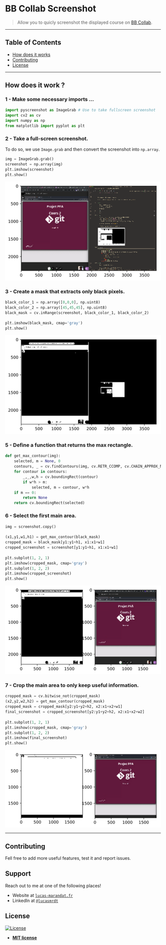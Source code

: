 # BB Collab Screenshot
> Allow you to quicly screenshot the displayed course on [BB Collab](https://us.bbcollab.com/collab/ui/scheduler/).

---

## Table of Contents

- [How does it works](#How-does-it-work-?)
- [Contributing](#contributing)
- [License](#license)

---


## How does it work ?

### 1 - Make some necessary imports ...


```python
import pyscreenshot as ImageGrab # Use to take fullscreen screenshot
import cv2 as cv
import numpy as np
from matplotlib import pyplot as plt
```

### 2 - Take a full-screen screenshot.

To do so, we use `Image.grab` and then convert the screenshot into `np.array`.


```python
img = ImageGrab.grab()
screenshot = np.array(img)
plt.imshow(screenshot)
plt.show()
```


    
![svg](notebook_files/notebook_5_0.svg)
    


### 3 - Create a mask that extracts only black pixels.


```python
black_color_1 = np.array([0,0,0], np.uint8)
black_color_2 = np.array([45,45,45], np.uint8)
black_mask = cv.inRange(screenshot, black_color_1, black_color_2)

plt.imshow(black_mask, cmap='gray')
plt.show()
```


    
![svg](notebook_files/notebook_7_0.svg)
    


### 5 - Define a function that returns the max rectangle.


```python
def get_max_contour(img):
    selected, m = None, 0
    contours, _ = cv.findContours(img, cv.RETR_CCOMP, cv.CHAIN_APPROX_NONE)
    for contour in contours:
        _,_,w,h = cv.boundingRect(contour)
        if w*h > m:
            selected, m = contour, w*h
    if m == 0:
        return None
    return cv.boundingRect(selected)
```

### 6 - Select the first main area.


```python
img = screenshot.copy()

(x1,y1,w1,h1) = get_max_contour(black_mask)
cropped_mask = black_mask[y1:y1+h1, x1:x1+w1]
cropped_screenshot = screenshot[y1:y1+h1, x1:x1+w1]

plt.subplot(1, 2, 1)
plt.imshow(cropped_mask, cmap='gray')
plt.subplot(1, 2, 2)
plt.imshow(cropped_screenshot)
plt.show()
```


    
![svg](notebook_files/notebook_11_0.svg)
    


### 7 - Crop the main area to only keep useful information.


```python
cropped_mask = cv.bitwise_not(cropped_mask)
(x2,y2,w2,h2) = get_max_contour(cropped_mask)
cropped_mask = cropped_mask[y2:y1+y2+h2, x2:x1+x2+w1]
final_screenshot = cropped_screenshot[y2:y1+y2+h2, x2:x1+x2+w2]

plt.subplot(1, 2, 1)
plt.imshow(cropped_mask, cmap='gray')
plt.subplot(1, 2, 2)
plt.imshow(final_screenshot)
plt.show()
```


    
![svg](notebook_files/notebook_13_0.svg)
    

---

## Contributing

Fell free to add more useful features, test it and report issues.

## Support

Reach out to me at one of the following places!

- Website at <a href="https://lucas-marandat.fr" target="_blank">`lucas-marandat.fr`</a>
- LinkedIn at <a href="https://www.linkedin.com/in/lucasmrdt/" target="_blank">`@lucasmrdt`</a>

## License

[![License](https://img.shields.io/:license-mit-blue.svg?style=flat-square)](http://badges.mit-license.org)

- **[MIT license](http://opensource.org/licenses/mit-license.php)**
